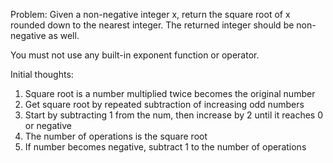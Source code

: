 Problem:
Given a non-negative integer x, return the square root of x rounded down to the nearest integer. The returned integer should be non-negative as well.

You must not use any built-in exponent function or operator.

Initial thoughts:
1. Square root is a number multiplied twice becomes the original number
2. Get square root by repeated subtraction of increasing odd numbers
3. Start by subtracting 1 from the num, then increase by 2 until it reaches 0 or negative
4. The number of operations is the square root
5. If number becomes negative, subtract 1 to the number of operations